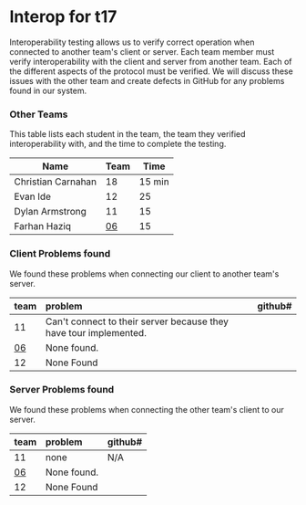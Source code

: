 # Interop for t17

Interoperability testing allows us to verify correct operation when connected to another team's client or server.
Each team member must verify interoperability with the client and server from another team.
Each of the different aspects of the protocol must be verified.
We will discuss these issues with the other team and create defects in GitHub for any problems found in our system.
 
### Other Teams

This table lists each student in the team, the team they verified interoperability with, and the time to complete the testing.

| Name | Team | Time |
| ---- | ---- | ---- |
| Christian Carnahan | 18 | 15 min |
| Evan Ide | 12 | 25 |
| Dylan Armstrong | 11 | 15 |
| Farhan Haziq | [06](https://black-bottle.cs.colostate.edu:31406) | 15 |


### Client Problems found

We found these problems when connecting our client to another team's server.

| team | problem | github# |
| :--- |  :--- | --- |
| 11 | Can't connect to their server because they have tour implemented. |  |
| [06](https://black-bottle.cs.colostate.edu:31406) | None found. |  |
| 12 | None Found | |

### Server Problems found

We found these problems when connecting the other team's client to our server.

| team |  problem | github# |
| :--- |  :--- | --- |
| 11 | none | N/A |
| [06](https://black-bottle.cs.colostate.edu:31406) | None found. |  |
| 12 | None Found | |


